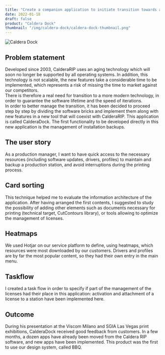 ```yaml
---
title: "Create a companion application to initiate transition towards a new product portfolio"
date: 2022-01-18
draft: false
product: "Caldera Dock"
thumbnail: "/img/caldera-dock/caldera-dock-thumbnail.png"
---
```


<img src="/img/caldera-dock/caldera-dock-thumbnail-3x.png" class="sm-img mb-6" alt="Caldera Dock">

## Problem statement
Developed since 2003, CalderaRIP uses an aging technology which will soon no longer be supported by all operating systems. In addition, this technology is not scalable, the new features take a considerable time to be implemented, which represents a risk of missing the time to market against our competitors.  
There is therefore a real need for transition to a more modern technology, in order to guarantee the software lifetime and the speed of iterations.  
In order to better manage the transition, it has been decided to proceed step by step by dividing the software bricks and implement them along with new features in a new tool that will coexist with CalderaRIP. This application is called CalderaDock. The first functionality to be developed directly in this new application is the management of installation backups.

## The user story
As a production manager, I want to have quick access to the necessary resources (including software updates, drivers, profiles) to maintain and backup a production station, and avoid interruptions during the printing process.

## Card sorting
This technique helped me to evaluate the information architecture of the application.
After having arranged the first contents, I suggested to study the possibility of adding other elements such as documents necessary for printing (technical target, CutContours library), or tools allowing to optimize the management of licenses.

## Heatmaps
We used Hotjar on our service platform to define, using heatmaps, which resources were most downloaded by our customers. Drivers and profiles are by far the most popular content, so they had their own entry in the main menu.

## Taskflow
I created a task flow in order to specify if part of the management of the licenses had their place in this application: activation and attachment of a license to a station have been implemented here.

## Outcome
During his presentation at the Viscom Milano and SGIA Las Vegas print exhibitions, CalderaDock received good feedback from customers. In a few months, a dozen apps have already been moved from the Caldera RIP software, and new apps have been implemented.
This product was the first to use our design system, called BBQ.